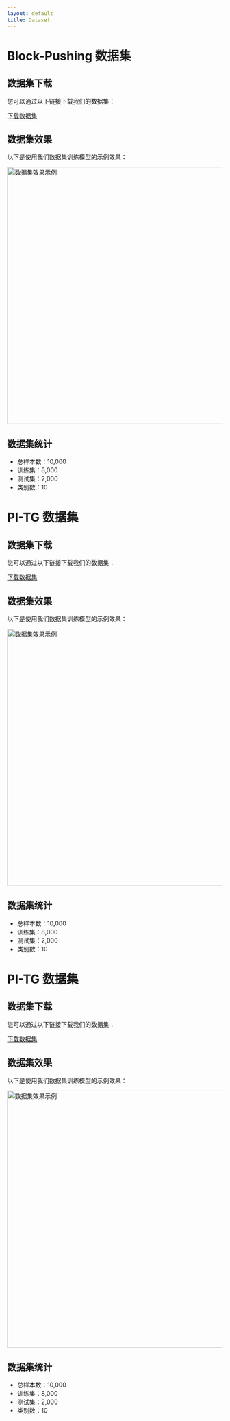 ```yaml
---
layout: default
title: Dataset
---
```


<!--
# dataset Page
Dataset on the PI-TG project.
-->
<h1>Block-Pushing 数据集</h1>

<h2>数据集下载</h2>
<p>您可以通过以下链接下载我们的数据集：</p>
<a href="https://github.com/NVlabs/mimicgen#downloading-and-using-datasets">下载数据集</a>

<h2>数据集效果</h2>
<p>以下是使用我们数据集训练模型的示例效果：</p>
<img src="/assets/images/dataset_example.png" alt="数据集效果示例" width="600">

<h2>数据集统计</h2>
<ul>
    <li>总样本数：10,000</li>
    <li>训练集：8,000</li>
    <li>测试集：2,000</li>
    <li>类别数：10</li>
</ul>


<h1>PI-TG 数据集</h1>

<h2>数据集下载</h2>
<p>您可以通过以下链接下载我们的数据集：</p>
<a href="https://github.com/NVlabs/mimicgen#downloading-and-using-datasets">下载数据集</a>

<h2>数据集效果</h2>
<p>以下是使用我们数据集训练模型的示例效果：</p>
<img src="/assets/images/dataset_example.png" alt="数据集效果示例" width="600">

<h2>数据集统计</h2>
<ul>
    <li>总样本数：10,000</li>
    <li>训练集：8,000</li>
    <li>测试集：2,000</li>
    <li>类别数：10</li>
</ul>


<h1>PI-TG 数据集</h1>

<h2>数据集下载</h2>
<p>您可以通过以下链接下载我们的数据集：</p>
<a href="https://github.com/NVlabs/mimicgen#downloading-and-using-datasets">下载数据集</a>

<h2>数据集效果</h2>
<p>以下是使用我们数据集训练模型的示例效果：</p>
<img src="/assets/images/dataset_example.png" alt="数据集效果示例" width="600">

<h2>数据集统计</h2>
<ul>
    <li>总样本数：10,000</li>
    <li>训练集：8,000</li>
    <li>测试集：2,000</li>
    <li>类别数：10</li>
</ul>